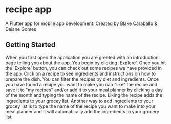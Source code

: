 # recipe app

A Flutter app for mobile app development. 
Created by Blake Caraballo & Daiane Gomes

## Getting Started
When you first open the application you are greeted with an introduction page telling you about the app. You begin by clicking 'Explore'.
Once you hit the 'Explore' button, you can check out some recipes we have provided in the app. Click on a recipe to see ingredients and instructions on how to prepare the dish. You can filter the recipes by diet and ingredients. 
Once you have found a recipe you want to make you can "like" the recipe and save it to "my recipes" and/or add it to your meal planner by clicking a day of the month and typing the name of the recipe. Liking the recipe adds the ingredients to your grocey list. Another way to add ingredients to your grocey list is to type the name of the recipe you want to make into your meal planner and it will automatically add the ingredients to your grocery list.
